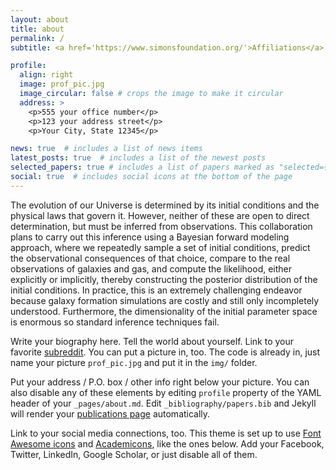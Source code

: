 ```yaml
---
layout: about
title: about
permalink: /
subtitle: <a href='https://www.simonsfoundation.org/'>Affiliations</a>. 

profile:
  align: right
  image: prof_pic.jpg
  image_circular: false # crops the image to make it circular
  address: >
    <p>555 your office number</p>
    <p>123 your address street</p>
    <p>Your City, State 12345</p>

news: true  # includes a list of news items
latest_posts: true  # includes a list of the newest posts
selected_papers: true # includes a list of papers marked as "selected={true}"
social: true  # includes social icons at the bottom of the page
---
```


The evolution of our Universe is determined by its initial conditions and the physical laws that govern it. However, neither of these are open to direct determination, but must be inferred from observations. This collaboration plans to carry out this inference using a Bayesian forward modeling approach, where we repeatedly sample a set of initial conditions, predict the observational consequences of that choice, compare to the real observations of galaxies and gas, and compute the likelihood, either explicitly or implicitly, thereby constructing the posterior distribution of the initial conditions. In practice, this is an extremely challenging endeavor because galaxy formation simulations are costly and still only incompletely understood. Furthermore, the dimensionality of the initial parameter space is enormous so standard inference techniques fail.

Write your biography here. Tell the world about yourself. Link to your favorite [subreddit](http://reddit.com). You can put a picture in, too. The code is already in, just name your picture `prof_pic.jpg` and put it in the `img/` folder.

Put your address / P.O. box / other info right below your picture. You can also disable any of these elements by editing `profile` property of the YAML header of your `_pages/about.md`. Edit `_bibliography/papers.bib` and Jekyll will render your [publications page](/al-folio/publications/) automatically.

Link to your social media connections, too. This theme is set up to use [Font Awesome icons](http://fortawesome.github.io/Font-Awesome/) and [Academicons](https://jpswalsh.github.io/academicons/), like the ones below. Add your Facebook, Twitter, LinkedIn, Google Scholar, or just disable all of them.

